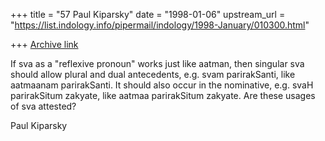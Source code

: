 +++
title = "57 Paul Kiparsky"
date = "1998-01-06"
upstream_url = "https://list.indology.info/pipermail/indology/1998-January/010300.html"

+++
[Archive link](https://list.indology.info/pipermail/indology/1998-January/010300.html)

If sva as a "reflexive pronoun" works just like aatman, then singular
sva should allow plural and dual antecedents, e.g. svam parirakSanti,
like aatmaanam parirakSanti.  It should also occur in the nominative,
e.g. svaH parirakSitum zakyate, like aatmaa parirakSitum zakyate.
Are these usages of sva attested?

Paul Kiparsky



